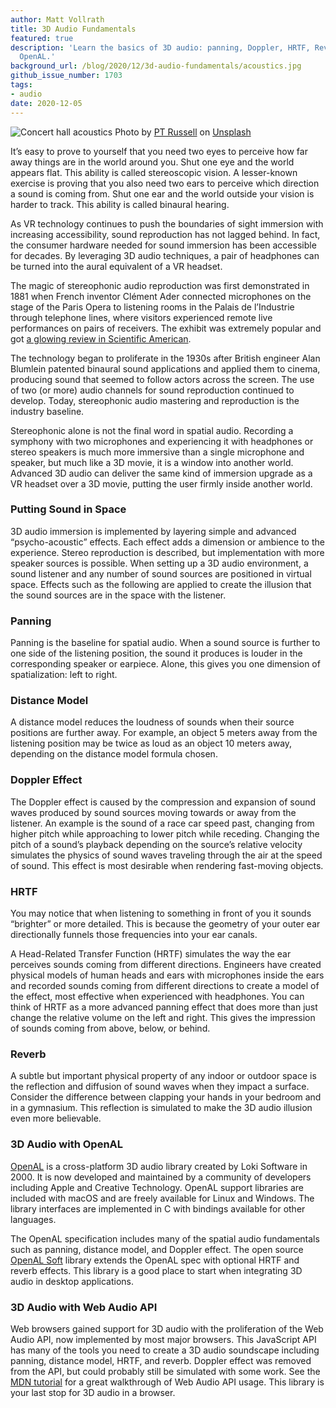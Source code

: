```yaml
---
author: Matt Vollrath
title: 3D Audio Fundamentals
featured: true
description: 'Learn the basics of 3D audio: panning, Doppler, HRTF, Reverb, and
  OpenAL.'
background_url: /blog/2020/12/3d-audio-fundamentals/acoustics.jpg
github_issue_number: 1703
tags:
- audio
date: 2020-12-05
---
```


![Concert hall acoustics](/blog/2020/12/3d-audio-fundamentals/acoustics.jpg)
Photo by [PT Russell](https://unsplash.com/@pt_photos?utm_source=unsplash&amp;utm_medium=referral&amp;utm_content=creditCopyText) on [Unsplash](https://unsplash.com/?utm_source=unsplash&amp;utm_medium=referral&amp;utm_content=creditCopyText)</span>

It’s easy to prove to yourself that you need two eyes to perceive how far away things are in the world around you. Shut one eye and the world appears flat. This ability is called stereoscopic vision. A lesser-known exercise is proving that you also need two ears to perceive which direction a sound is coming from. Shut one ear and the world outside your vision is harder to track. This ability is called binaural hearing.

As VR technology continues to push the boundaries of sight immersion with increasing accessibility, sound reproduction has not lagged behind. In fact, the consumer hardware needed for sound immersion has been accessible for decades. By leveraging 3D audio techniques, a pair of headphones can be turned into the aural equivalent of a VR headset.

The magic of stereophonic audio reproduction was first demonstrated in 1881 when French inventor Clément Ader connected microphones on the stage of the Paris Opera to listening rooms in the Palais de l’Industrie through telephone lines, where visitors experienced remote live performances on pairs of receivers. The exhibit was extremely popular and got [a glowing review in Scientific American](https://babel.hathitrust.org/cgi/pt?id=mdp.39015024538491;view=1up;seq=428).

The technology began to proliferate in the 1930s after British engineer Alan Blumlein patented binaural sound applications and applied them to cinema, producing sound that seemed to follow actors across the screen. The use of two (or more) audio channels for sound reproduction continued to develop. Today, stereophonic audio mastering and reproduction is the industry baseline.

Stereophonic alone is not the final word in spatial audio. Recording a symphony with two microphones and experiencing it with headphones or stereo speakers is much more immersive than a single microphone and speaker, but much like a 3D movie, it is a window into another world. Advanced 3D audio can deliver the same kind of immersion upgrade as a VR headset over a 3D movie, putting the user firmly inside another world.

### Putting Sound in Space

3D audio immersion is implemented by layering simple and advanced “psycho-acoustic” effects. Each effect adds a dimension or ambience to the experience. Stereo reproduction is described, but implementation with more speaker sources is possible. When setting up a 3D audio environment, a sound listener and any number of sound sources are positioned in virtual space. Effects such as the following are applied to create the illusion that the sound sources are in the space with the listener.

### Panning

Panning is the baseline for spatial audio. When a sound source is further to one side of the listening position, the sound it produces is louder in the corresponding speaker or earpiece. Alone, this gives you one dimension of spatialization: left to right.

### Distance Model

A distance model reduces the loudness of sounds when their source positions are further away. For example, an object 5 meters away from the listening position may be twice as loud as an object 10 meters away, depending on the distance model formula chosen.

### Doppler Effect

The Doppler effect is caused by the compression and expansion of sound waves produced by sound sources moving towards or away from the listener. An example is the sound of a race car speed past, changing from higher pitch while approaching to lower pitch while receding. Changing the pitch of a sound’s playback depending on the source’s relative velocity simulates the physics of sound waves traveling through the air at the speed of sound. This effect is most desirable when rendering fast-moving objects.

### HRTF

You may notice that when listening to something in front of you it sounds “brighter” or more detailed. This is because the geometry of your outer ear directionally funnels those frequencies into your ear canals.

A Head-Related Transfer Function (HRTF) simulates the way the ear perceives sounds coming from different directions. Engineers have created physical models of human heads and ears with microphones inside the ears and recorded sounds coming from different directions to create a model of the effect, most effective when experienced with headphones. You can think of HRTF as a more advanced panning effect that does more than just change the relative volume on the left and right. This gives the impression of sounds coming from above, below, or behind.

### Reverb

A subtle but important physical property of any indoor or outdoor space is the reflection and diffusion of sound waves when they impact a surface. Consider the difference between clapping your hands in your bedroom and in a gymnasium. This reflection is simulated to make the 3D audio illusion even more believable.

### 3D Audio with OpenAL

[OpenAL](https://www.openal.org/) is a cross-platform 3D audio library created by Loki Software in 2000. It is now developed and maintained by a community of developers including Apple and Creative Technology. OpenAL support libraries are included with macOS and are freely available for Linux and Windows. The library interfaces are implemented in C with bindings available for other languages.

The OpenAL specification includes many of the spatial audio fundamentals such as panning, distance model, and Doppler effect. The open source [OpenAL Soft](https://openal-soft.org/) library extends the OpenAL spec with optional HRTF and reverb effects. This library is a good place to start when integrating 3D audio in desktop applications.

### 3D Audio with Web Audio API

Web browsers gained support for 3D audio with the proliferation of the Web Audio API, now implemented by most major browsers. This JavaScript API has many of the tools you need to create a 3D audio soundscape including panning, distance model, HRTF, and reverb. Doppler effect was removed from the API, but could probably still be simulated with some work. See the [MDN tutorial](https://developer.mozilla.org/en-US/docs/Web/API/Web_Audio_API/Web_audio_spatialization_basics) for a great walkthrough of Web Audio API usage. This library is your last stop for 3D audio in a browser.
